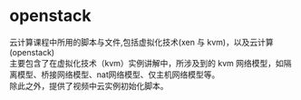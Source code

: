# openstack
云计算课程中所用的脚本与文件,包括虚拟化技术(xen 与 kvm)，以及云计算(openstack)<br>
主要包含了在虚拟化技术（kvm）实例讲解中，所涉及到的 kvm 网络模型，如隔离模型、桥接网络模型、nat网络模型、仅主机网络模型等。<br>
除此之外，提供了视频中云实例初始化脚本。
